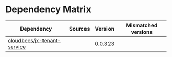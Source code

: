 # Dependency Matrix

Dependency | Sources | Version | Mismatched versions
---------- | ------- | ------- | -------------------
[cloudbees/jx-tenant-service](https://github.com/cloudbees/jx-tenant-service) |  | [0.0.323](https://github.com/cloudbees/jx-tenant-service/releases/tag/v0.0.323) | 
